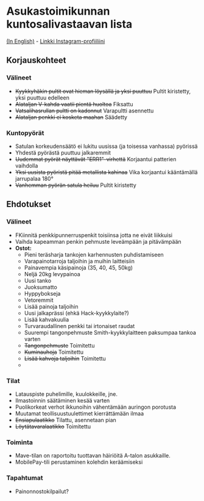 # Asukastoimikunnan kuntosalivastaavan lista
[(In English)](README.md) - [Linkki Instagram-profiiliini](https://www.instagram.com/s_u_n_d_e/)

## Korjauskohteet

### Välineet
- ~~Kyykkyhäkin pultit ovat hieman löysällä ja yksi puuttuu~~ Pultit kiristetty, yksi puuttuu edelleen
- ~~Alataljan V-kahda vaatii pientä huoltoa~~ Fiksattu
- ~~Vatsalihasrullan pultti on kadonnut~~ Varapultti asennettu
- ~~Alataljan penkki ei kosketa maahan~~ Säädetty

### Kuntopyörät
- Satulan korkeudensäätö ei lukitu uusissa (ja toisessa vanhassa) pyörissä
- Yhdestä pyörästä puuttuu jalkaremmit
- ~~Uudemmat pyörät näyttävät "ERR1"-virhettä~~ Korjaantui patterien vaihdolla
- ~~Yksi uusista pyöristä pitää metallista kahinaa~~ Vika korjaantui kääntämällä jarrupalaa 180°
- ~~Vanhemman pyörän satula heiluu~~ Pultit kiristetty

## Ehdotukset

### Välineet
- FKiinnitä penkkipunnerruspenkit toisiinsa jotta ne eivät liikkuisi
- Vaihda kapeamman penkin pehmuste leveämpään ja pitävämpään
- **Ostot:**
  - Pieni teräsharja tankojen karhennusten puhdistamiseen
  - Varapainotarroja taljoihin ja muihin laitteisiin
  - Painavempia käsipainoja (35, 40, 45, 50kg)
  - Neljä 20kg levypainoa
  - Uusi tanko
  - Juoksumatto
  - Hyppybokseja
  - Vetoremmit
  - Lisää painoja taljoihin
  - Uusi jalkaprässi (ehkä Hack-kyykkylaite?)
  - Lisää kahvakuulia
  - Turvaraudallinen penkki tai irtonaiset raudat
  - Suurempi tangonpehmuste Smith-kyykkylaitteen paksumpaa tankoa varten
  - ~~Tangonpehmuste~~ Toimitettu
  - ~~Kuminauhoja~~ Toimitettu
  - ~~Lisää kahvoja taljoihin~~ Toimitettu
  - 

### Tilat

- Latauspiste puhelimille, kuulokkeille, jne.
- Ilmastoinnin säätäminen kesää varten
- Puolikorkeat verhot ikkunoihin vähentämään auringon porotusta
- Muutamat teollisuustuulettimet kierrättämään ilmaa
- ~~Ensiapulaatikko~~ Tilattu, asennetaan pian
- ~~Löytätavaralaatikko~~ Toimitettu

### Toiminta
- Mave-tilan on raportoitu tuottavan häiriöitä A-talon asukkaille.
- MobilePay-tili perustaminen kolehdin keräämiseksi 

### Tapahtumat
- Painonnostokilpailut?
